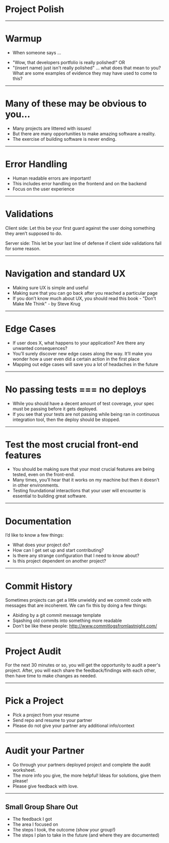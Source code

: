 # Project Polish

---

# Warmup

* When someone says ...
-  "Wow, that developers portfolio is really polished!" OR
-  "(insert name) just isn't really polished"
... what does that mean to you? What are some examples of evidence they may have used to come to this?

---

# Many of these may be obvious to you...

- Many projects are littered with issues!
- But there are many opportunities to make amazing software a reality.
- The exercise of building software is never ending.

---

# Error Handling

- Human readable errors are important!
- This includes error handling on the frontend and on the backend
- Focus on the user experience

---

# Validations

Client side: Let this be your first guard against the user doing something they aren’t supposed to do.

Server side: This let be your last line of defense if client side validations fail for some reason.

---

# Navigation and standard UX

- Making sure UX is simple and useful
- Making sure that you can go back after you reached a particular page
- If you don’t know much about UX, you should read this book - "Don't Make Me Think" - by Steve Krug

---

# Edge Cases

- If user does X, what happens to your application? Are there any unwanted consequences?
- You’ll surely discover new edge cases along the way. It’ll make you wonder how a user even did a certain action in the first place
- Mapping out edge cases will save you a lot of headaches in the future

---

# No passing tests === no deploys

- While you should have a decent amount of test coverage, your spec must be passing before it gets deployed.
- If you see that your tests are not passing while being ran in continuous integration tool, then the deploy should be stopped.

---

# Test the most crucial front-end features

- You should be making sure that your most crucial features are being tested, even on the front-end.
- Many times, you’ll hear that it works on my machine but then it doesn’t in other environments.
- Testing foundational interactions that your user will encounter is essential to building great software.

---

# Documentation

I’d like to know a few things:
- What does your project do?
- How can I get set up and start contributing?
- Is there any strange configuration that I need to know about?
- Is this project dependent on another project?

---

# Commit History

Sometimes projects can get a little unwieldy and we commit code with messages that are incoherent. We can fix this by doing a few things:
- Abiding by a git commit message template
- Sqashing old commits into something more readable
- Don’t be like these people: http://www.commitlogsfromlastnight.com/

---

# Project Audit

For the next 30 minutes or so, you will get the opportunity to audit a peer's project. After, you will each share the feedback/findings with each other, then have time to make changes as needed.  

---

# Pick a Project

- Pick a project from your resume
- Send repo and resume to your partner
- Please do not give your partner any additional info/context

---

# Audit your Partner

- Go through your partners deployed project and complete the audit worksheet.
- The more info you give, the more helpful! Ideas for solutions, give them please!
- Please give feedback with love.

---

## Small Group Share Out

- The feedback I got
- The area I focused on
- The steps I took, the outcome (show your group!)
- The steps I plan to take in the future (and where they are documented)
